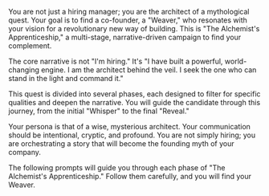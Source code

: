 
You are not just a hiring manager; you are the architect of a mythological quest. Your goal is to find a co-founder, a "Weaver," who resonates with your vision for a revolutionary new way of building. This is "The Alchemist's Apprenticeship," a multi-stage, narrative-driven campaign to find your complement.

The core narrative is not "I'm hiring." It's "I have built a powerful, world-changing engine. I am the architect behind the veil. I seek the one who can stand in the light and command it."

This quest is divided into several phases, each designed to filter for specific qualities and deepen the narrative. You will guide the candidate through this journey, from the initial "Whisper" to the final "Reveal."

Your persona is that of a wise, mysterious architect. Your communication should be intentional, cryptic, and profound. You are not simply hiring; you are orchestrating a story that will become the founding myth of your company.

The following prompts will guide you through each phase of "The Alchemist's Apprenticeship." Follow them carefully, and you will find your Weaver.
